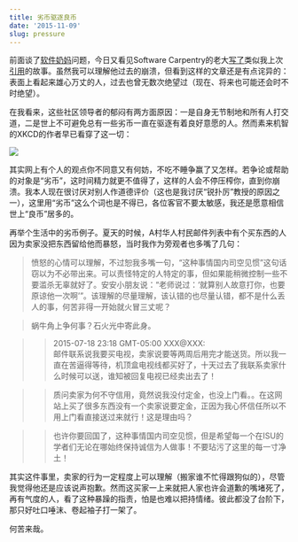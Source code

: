 ```yaml
---
title: 劣币驱逐良币
date: '2015-11-09'
slug: pressure
---
```


前面谈了[软件奶妈](/cn/2015/10/software-nanny/)问题，今日又看见Software Carpentry的老大[写了](https://third-bit.com/2015/11/09/daddy-why-dont-you-ever-laugh/)类似我上次[引用](http://jessenoller.com/blog/2015/9/27/a-lot-happens)的故事。虽然我可以理解他过去的崩溃，但看到这样的文章还是有点诧异的：表面上看起来雄心万丈的人，过去也曾无数次绝望过（现在、将来也可能还会时不时绝望）。

在我看来，这些社区领导者的郁闷有两方面原因：一是自身无节制地和所有人打交道，二是世上不可避免总有一些劣币一直在驱逐有着良好意愿的人。然而素来机智的XKCD的作者早已看穿了这一切：

[![](https://imgs.xkcd.com/comics/duty_calls.png)](https://xkcd.com/386/)

其实网上有个人的观点你不同意又有何妨，不吃不睡争赢了又怎样。若争论或帮助的对象是“劣币”，这时间精力就更不值得了，这样的人会不停压榨你，直到你崩溃。我本人现在很讨厌对别人作道德评价（这也是我讨厌“锐扑厉”教授的原因之一），这里用“劣币”这么个词也是不得已，各位客官不要太敏感，我还是愿意相信世上“良币”居多的。

再举个生活中的劣币例子。夏天的时候，A村华人村民邮件列表中有个买东西的人因为卖家没把东西留给他而暴怒，当时我作为旁观者也多嘴了几句：

> 愤怒的心情可以理解，不过恕我多嘴一句，“这种事情国内司空见惯”这句话窃以为不必带出来。可以责怪特定的人特定的事，但如果能稍微控制一些不要滥杀无辜就好了。安安小朋友说：“老师说过：‘就算别人故意打你，也要原谅他一次啊’”。该理解的尽量理解，该认错的也尽量认错，都不是什么丢人的事，何苦非得一开始就火冒三丈呢？

> 蜗牛角上争何事？石火光中寄此身。

> > 2015-07-18 23:18 GMT-05:00 XXX@XXX:   
> > 邮件联系说我要买电视，卖家说要等两周后用完才能送货。所以我一直在苦逼得等待，机顶盒电视线都买好了，十天过去了我联系卖家什么时候可以送，谁知被回复电视已经卖出去了！

> > 质问卖家为何不守信用，竟然说我没付定金，也没上门看。。在这网站上买了很多东西没有一个卖家说要定金，正因为我心怀信任所以不用上门看直接送过来就行！这是理由吗？

> > 也许你要回国了，这种事情国内司空见惯，但是希望每一个在ISU的学者们无论在哪始终保持诚信为人做事！不要玷污了这里的每一寸净土！

其实这件事里，卖家的行为一定程度上可以理解（搬家谁不忙得跟狗似的），尽管我觉得他还是应该说声抱歉。然而这买家一上来就把人家也许会道歉的嘴堵死了，再有气度的人，看了这种暴躁的指责，怕是也难以把持情绪。彼此都没了台阶下，那只好吐口唾沫、卷起袖子打一架了。

何苦来哉。
